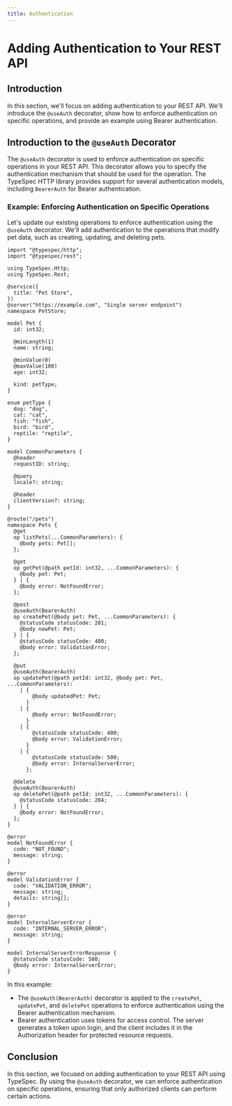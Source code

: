 ```yaml
---
title: Authentication
---
```


# Adding Authentication to Your REST API

## Introduction

In this section, we'll focus on adding authentication to your REST API. We'll introduce the `@useAuth` decorator, show how to enforce authentication on specific operations, and provide an example using Bearer authentication.

## Introduction to the `@useAuth` Decorator

The `@useAuth` decorator is used to enforce authentication on specific operations in your REST API. This decorator allows you to specify the authentication mechanism that should be used for the operation. The TypeSpec HTTP library provides support for several authentication models, including `BearerAuth` for Bearer authentication.

### Example: Enforcing Authentication on Specific Operations

Let's update our existing operations to enforce authentication using the `@useAuth` decorator. We'll add authentication to the operations that modify pet data, such as creating, updating, and deleting pets.

```tsp tryit="{"emit": ["@typespec/openapi3"]}"
import "@typespec/http";
import "@typespec/rest";

using TypeSpec.Http;
using TypeSpec.Rest;

@service({
  title: "Pet Store",
})
@server("https://example.com", "Single server endpoint")
namespace PetStore;

model Pet {
  id: int32;

  @minLength(1)
  name: string;

  @minValue(0)
  @maxValue(100)
  age: int32;

  kind: petType;
}

enum petType {
  dog: "dog",
  cat: "cat",
  fish: "fish",
  bird: "bird",
  reptile: "reptile",
}

model CommonParameters {
  @header
  requestID: string;

  @query
  locale?: string;

  @header
  clientVersion?: string;
}

@route("/pets")
namespace Pets {
  @get
  op listPets(...CommonParameters): {
    @body pets: Pet[];
  };

  @get
  op getPet(@path petId: int32, ...CommonParameters): {
    @body pet: Pet;
  } | {
    @body error: NotFoundError;
  };

  @post
  @useAuth(BearerAuth)
  op createPet(@body pet: Pet, ...CommonParameters): {
    @statusCode statusCode: 201;
    @body newPet: Pet;
  } | {
    @statusCode statusCode: 400;
    @body error: ValidationError;
  };

  @put
  @useAuth(BearerAuth)
  op updatePet(@path petId: int32, @body pet: Pet, ...CommonParameters):
    | {
        @body updatedPet: Pet;
      }
    | {
        @body error: NotFoundError;
      }
    | {
        @statusCode statusCode: 400;
        @body error: ValidationError;
      }
    | {
        @statusCode statusCode: 500;
        @body error: InternalServerError;
      };

  @delete
  @useAuth(BearerAuth)
  op deletePet(@path petId: int32, ...CommonParameters): {
    @statusCode statusCode: 204;
  } | {
    @body error: NotFoundError;
  };
}

@error
model NotFoundError {
  code: "NOT_FOUND";
  message: string;
}

@error
model ValidationError {
  code: "VALIDATION_ERROR";
  message: string;
  details: string[];
}

@error
model InternalServerError {
  code: "INTERNAL_SERVER_ERROR";
  message: string;
}

model InternalServerErrorResponse {
  @statusCode statusCode: 500;
  @body error: InternalServerError;
}
```

In this example:

- The `@useAuth(BearerAuth)` decorator is applied to the `createPet`, `updatePet`, and `deletePet` operations to enforce authentication using the Bearer authentication mechanism.
- Bearer authentication uses tokens for access control. The server generates a token upon login, and the client includes it in the Authorization header for protected resource requests.

## Conclusion

In this section, we focused on adding authentication to your REST API using TypeSpec. By using the `@useAuth` decorator, we can enforce authentication on specific operations, ensuring that only authorized clients can perform certain actions.
